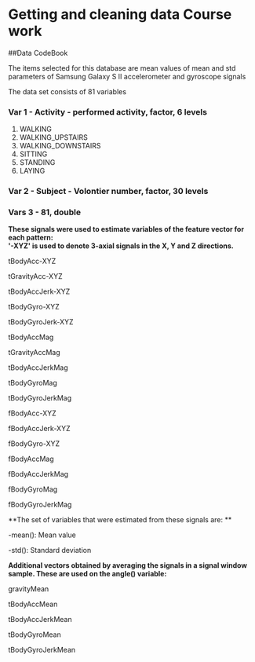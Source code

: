 # Getting and cleaning data Course work

##Data CodeBook

The items selected for this database are mean values of mean and std parameters of 
Samsung Galaxy S II accelerometer and gyroscope signals

The data set consists of 81 variables

### Var 1 - Activity - performed activity, factor, 6 levels

1. WALKING
2. WALKING_UPSTAIRS
3. WALKING_DOWNSTAIRS
4. SITTING
5. STANDING
6. LAYING

### Var 2 - Subject - Volontier number, factor, 30 levels

### Vars 3 - 81, double

**These signals were used to estimate variables of the feature vector for each pattern:  
'-XYZ' is used to denote 3-axial signals in the X, Y and Z directions.**

tBodyAcc-XYZ

tGravityAcc-XYZ

tBodyAccJerk-XYZ

tBodyGyro-XYZ

tBodyGyroJerk-XYZ

tBodyAccMag

tGravityAccMag

tBodyAccJerkMag

tBodyGyroMag

tBodyGyroJerkMag

fBodyAcc-XYZ

fBodyAccJerk-XYZ

fBodyGyro-XYZ

fBodyAccMag

fBodyAccJerkMag

fBodyGyroMag

fBodyGyroJerkMag

**The set of variables that were estimated from these signals are: **

-mean(): Mean value

-std(): Standard deviation

**Additional vectors obtained by averaging the signals in a signal window sample. These are used on the angle() variable:**

gravityMean

tBodyAccMean

tBodyAccJerkMean

tBodyGyroMean

tBodyGyroJerkMean
